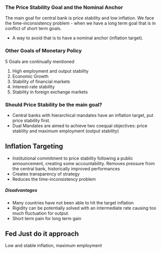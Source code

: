 ### The Price Stability Goal and the Nominal Anchor
The main goal for central bank is price stability and low inflation. 
We face the time-inconsistency problem - when we have a long term goal that is in conflict of short term goals.
- A way to avoid that is to have a nominal anchor (inflation target).
### Other Goals of Monetary Policy
5 Goals are continually mentioned
1. High employment and output stability
2. Economic Growth
3. Stability of financial markets
4. Interest-rate stability
5. Stability in foreign exchange markets
### Should Price Stability be the main goal?
- Central banks with hierarchical mandates have an inflation target, put price stability first.
- Dual Mandates are aimed to achieve two coequal objectives: price stability and maximum employment (output stability)
## Inflation Targeting
- Institutional commitment to price stability following a public announcement, creating some accountability. Removes pressure from the central bank, historically improved performances
- Creates transparency of strategy
- Reduces the time-inconsistency problem
##### Disadvantages
- Many countries have not been able to hit the target inflation
- Rigidity can be potentially solved with an intermediate rate causing too much fluctuation for output.
- Short term pain for long term gain
## Fed Just do it approach
Low and stable inflation, maximum employment

